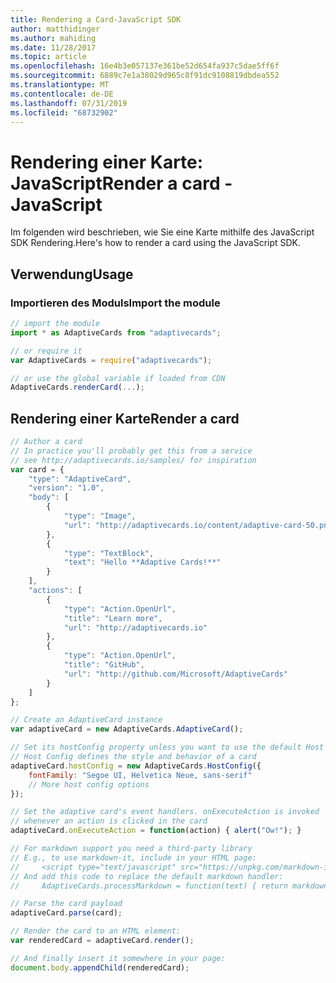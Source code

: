 ```yaml
---
title: Rendering a Card-JavaScript SDK
author: matthidinger
ms.author: mahiding
ms.date: 11/28/2017
ms.topic: article
ms.openlocfilehash: 16e4b3e057137e361be52d654fa937c5dae5ff6f
ms.sourcegitcommit: 6889c7e1a38029d965c8f91dc9108819dbdea552
ms.translationtype: MT
ms.contentlocale: de-DE
ms.lasthandoff: 07/31/2019
ms.locfileid: "68732902"
---
```

# <a name="render-a-card---javascript"></a><span data-ttu-id="40b82-102">Rendering einer Karte: JavaScript</span><span class="sxs-lookup"><span data-stu-id="40b82-102">Render a card - JavaScript</span></span>

<span data-ttu-id="40b82-103">Im folgenden wird beschrieben, wie Sie eine Karte mithilfe des JavaScript SDK Rendering.</span><span class="sxs-lookup"><span data-stu-id="40b82-103">Here's how to render a card using the JavaScript SDK.</span></span>

## <a name="usage"></a><span data-ttu-id="40b82-104">Verwendung</span><span class="sxs-lookup"><span data-stu-id="40b82-104">Usage</span></span>

### <a name="import-the-module"></a><span data-ttu-id="40b82-105">Importieren des Moduls</span><span class="sxs-lookup"><span data-stu-id="40b82-105">Import the module</span></span>

```js
// import the module
import * as AdaptiveCards from "adaptivecards";

// or require it
var AdaptiveCards = require("adaptivecards");

// or use the global variable if loaded from CDN
AdaptiveCards.renderCard(...);
```

## <a name="render-a-card"></a><span data-ttu-id="40b82-106">Rendering einer Karte</span><span class="sxs-lookup"><span data-stu-id="40b82-106">Render a card</span></span>

```js
// Author a card
// In practice you'll probably get this from a service
// see http://adaptivecards.io/samples/ for inspiration
var card = {
    "type": "AdaptiveCard",
    "version": "1.0",
    "body": [
        {
            "type": "Image",
            "url": "http://adaptivecards.io/content/adaptive-card-50.png"
        },
        {
            "type": "TextBlock",
            "text": "Hello **Adaptive Cards!**"
        }
    ],
    "actions": [
        {
            "type": "Action.OpenUrl",
            "title": "Learn more",
            "url": "http://adaptivecards.io"
        },
        {
            "type": "Action.OpenUrl",
            "title": "GitHub",
            "url": "http://github.com/Microsoft/AdaptiveCards"
        }
    ]
};

// Create an AdaptiveCard instance
var adaptiveCard = new AdaptiveCards.AdaptiveCard();

// Set its hostConfig property unless you want to use the default Host Config
// Host Config defines the style and behavior of a card
adaptiveCard.hostConfig = new AdaptiveCards.HostConfig({
    fontFamily: "Segoe UI, Helvetica Neue, sans-serif"
    // More host config options
});

// Set the adaptive card's event handlers. onExecuteAction is invoked
// whenever an action is clicked in the card
adaptiveCard.onExecuteAction = function(action) { alert("Ow!"); }

// For markdown support you need a third-party library
// E.g., to use markdown-it, include in your HTML page:
//     <script type="text/javascript" src="https://unpkg.com/markdown-it/dist/markdown-it.js"></script>
// And add this code to replace the default markdown handler:
//     AdaptiveCards.processMarkdown = function(text) { return markdownit().render(text); }

// Parse the card payload
adaptiveCard.parse(card);

// Render the card to an HTML element:
var renderedCard = adaptiveCard.render();

// And finally insert it somewhere in your page:
document.body.appendChild(renderedCard);
```